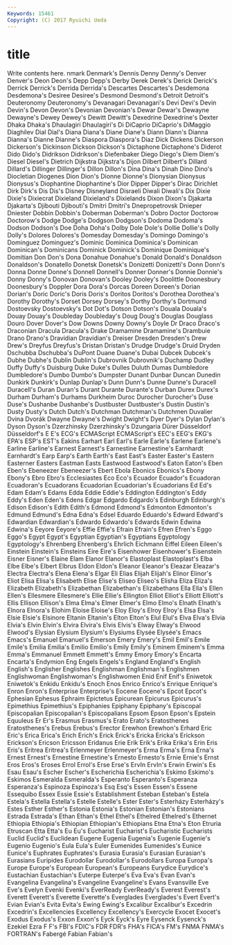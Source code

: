 ```yaml
---
Keywords: 15461 
Copyright: (C) 2017 Ryuichi Ueda
---
```


# title

Write contents here.
nmark Denmark's Dennis Denny Denny's
Denver Denver's Deon Deon's Depp Depp's Derby Derek Derek's Derick
Derick's Derrick Derrick's Derrida Derrida's Descartes Descartes's Desdemona Desdemona's Desiree
Desiree's Desmond Desmond's Detroit Detroit's Deuteronomy Deuteronomy's Devanagari Devanagari's Devi
Devi's Devin Devin's Devon Devon's Devonian Devonian's Dewar Dewar's Dewayne
Dewayne's Dewey Dewey's Dewitt Dewitt's Dexedrine Dexedrine's Dexter Dhaka Dhaka's
Dhaulagiri Dhaulagiri's Di DiCaprio DiCaprio's DiMaggio Diaghilev Dial Dial's Diana
Diana's Diane Diane's Diann Diann's Dianna Dianna's Dianne Dianne's Diaspora
Diaspora's Diaz Dick Dickens Dickerson Dickerson's Dickinson Dickson Dickson's Dictaphone
Dictaphone's Diderot Dido Dido's Didrikson Didrikson's Diefenbaker Diego Diego's Diem
Diem's Diesel Diesel's Dietrich Dijkstra Dijkstra's Dijon Dilbert Dilbert's Dillard
Dillard's Dillinger Dillinger's Dillon Dillon's Dina Dina's Dinah Dino Dino's
Diocletian Diogenes Dion Dion's Dionne Dionne's Dionysian Dionysus Dionysus's Diophantine
Diophantine's Dior Dipper Dipper's Dirac Dirichlet Dirk Dirk's Dis Dis's
Disney Disneyland Disraeli Diwali Diwali's Dix Dixie Dixie's Dixiecrat Dixieland
Dixieland's Dixielands Dixon Dixon's Djakarta Djakarta's Djibouti Djibouti's Dmitri Dmitri's
Dnepropetrovsk Dnieper Dniester Dobbin Dobbin's Doberman Doberman's Dobro Doctor Doctorow
Doctorow's Dodge Dodge's Dodgson Dodgson's Dodoma Dodoma's Dodson Dodson's Doe
Doha Doha's Dolby Dole Dole's Dollie Dollie's Dolly Dolly's Dolores
Dolores's Domesday Domesday's Domingo Domingo's Dominguez Dominguez's Dominic Dominica Dominica's
Dominican Dominican's Dominicans Dominick Dominick's Dominique Dominique's Domitian Don Don's
Dona Donahue Donahue's Donald Donald's Donaldson Donaldson's Donatello Donetsk Donetsk's
Donizetti Donizetti's Donn Donn's Donna Donne Donne's Donnell Donnell's Donner
Donner's Donnie Donnie's Donny Donny's Donovan Donovan's Dooley Dooley's Doolittle
Doonesbury Doonesbury's Doppler Dora Dora's Dorcas Doreen Doreen's Dorian Dorian's
Doric Doric's Doris Doris's Doritos Doritos's Dorothea Dorothea's Dorothy Dorothy's
Dorset Dorsey Dorsey's Dorthy Dorthy's Dortmund Dostoevsky Dostoevsky's Dot Dot's
Dotson Dotson's Douala Douala's Douay Douay's Doubleday Doubleday's Doug Doug's
Douglas Douglass Douro Dover Dover's Dow Downs Downy Downy's Doyle
Dr Draco Draco's Draconian Dracula Dracula's Drake Dramamine Dramamine's Drambuie
Drano Drano's Dravidian Dravidian's Dreiser Dresden Dresden's Drew Drew's Dreyfus
Dreyfus's Dristan Dristan's Drudge Drudge's Druid Dryden Dschubba Dschubba's DuPont
Duane Duane's Dubai Dubcek Dubcek's Dubhe Dubhe's Dublin Dublin's Dubrovnik
Dubrovnik's Duchamp Dudley Duffy Duffy's Duisburg Duke Duke's Dulles Duluth
Dumas Dumbledore Dumbledore's Dumbo Dumbo's Dumpster Dunant Dunbar Duncan Dunedin
Dunkirk Dunkirk's Dunlap Dunlap's Dunn Dunn's Dunne Dunne's Duracell Duracell's
Duran Duran's Durant Durante Durante's Durban Durex Durex's Durham Durham's
Durhams Durkheim Duroc Durocher Durocher's Duse Duse's Dushanbe Dushanbe's Dustbuster
Dustbuster's Dustin Dustin's Dusty Dusty's Dutch Dutch's Dutchman Dutchman's Dutchmen
Duvalier Dvina Dvorák Dwayne Dwayne's Dwight Dwight's Dyer Dyer's Dylan
Dylan's Dyson Dyson's Dzerzhinsky Dzerzhinsky's Dzungaria Dürer Düsseldorf Düsseldorf's E
E's ECG's ECMAScript ECMAScript's EEC's EEG's EKG's EPA's ESP's EST's
Eakins Earhart Earl Earl's Earle Earle's Earlene Earlene's Earline Earline's
Earnest Earnest's Earnestine Earnestine's Earnhardt Earnhardt's Earp Earp's Earth Earth's
East East's Easter Easter's Eastern Easterner Easters Eastman Easts Eastwood
Eastwood's Eaton Eaton's Eben Eben's Ebeneezer Ebeneezer's Ebert Ebola Ebonics
Ebonics's Ebony Ebony's Ebro Ebro's Ecclesiastes Eco Eco's Ecuador Ecuador's
Ecuadoran Ecuadoran's Ecuadorans Ecuadorian Ecuadorian's Ecuadorians Ed Ed's Edam Edam's
Edams Edda Eddie Eddie's Eddington Eddington's Eddy Eddy's Eden Eden's
Edens Edgar Edgardo Edgardo's Edinburgh Edinburgh's Edison Edison's Edith Edith's
Edmond Edmond's Edmonton Edmonton's Edmund Edmund's Edna Edna's Edsel Eduardo
Eduardo's Edward Edward's Edwardian Edwardian's Edwardo Edwardo's Edwards Edwin Edwina
Edwina's Eeyore Eeyore's Effie Effie's Efrain Efrain's Efren Efren's Eggo
Eggo's Egypt Egypt's Egyptian Egyptian's Egyptians Egyptology Egyptology's Ehrenberg Ehrenberg's
Ehrlich Eichmann Eiffel Eileen Eileen's Einstein Einstein's Einsteins Eire Eire's
Eisenhower Eisenhower's Eisenstein Eisner Eisner's Elaine Elam Elanor Elanor's Elastoplast
Elastoplast's Elba Elbe Elbe's Elbert Elbrus Eldon Eldon's Eleanor Eleanor's
Eleazar Eleazar's Electra Electra's Elena Elena's Elgar Eli Elias Elijah
Elijah's Elinor Elinor's Eliot Elisa Elisa's Elisabeth Elise Elise's Eliseo
Eliseo's Elisha Eliza Eliza's Elizabeth Elizabeth's Elizabethan Elizabethan's Elizabethans Ella
Ella's Ellen Ellen's Ellesmere Ellesmere's Ellie Ellie's Ellington Elliot Elliot's
Elliott Elliott's Ellis Ellison Ellison's Elma Elma's Elmer Elmer's Elmo
Elmo's Elnath Elnath's Elnora Elnora's Elohim Eloise Eloise's Eloy Eloy's
Elroy Elroy's Elsa Elsa's Elsie Elsie's Elsinore Eltanin Eltanin's Elton
Elton's Elul Elul's Elva Elva's Elvia Elvia's Elvin Elvin's Elvira
Elvira's Elvis Elvis's Elway Elway's Elwood Elwood's Elysian Elysium Elysium's
Elysiums Elysée Elysée's Emacs Emacs's Emanuel Emanuel's Emerson Emery Emery's
Emil Emil's Emile Emile's Emilia Emilia's Emilio Emilio's Emily Emily's
Eminem Eminem's Emma Emma's Emmanuel Emmett Emmett's Emmy Emory Emory's
Encarta Encarta's Endymion Eng Engels Engels's England England's English English's
Englisher Englishes Englishman Englishman's Englishmen Englishwoman Englishwoman's Englishwomen Enid Enif
Enif's Eniwetok Eniwetok's Enkidu Enkidu's Enoch Enos Enrico Enrico's Enrique
Enrique's Enron Enron's Enterprise Enterprise's Eocene Eocene's Epcot Epcot's Ephesian
Ephesus Ephraim Epictetus Epicurean Epicurus Epicurus's Epimethius Epimethius's Epiphanies Epiphany
Epiphany's Episcopal Episcopalian Episcopalian's Episcopalians Epsom Epson Epson's Epstein Equuleus
Er Er's Erasmus Erasmus's Erato Erato's Eratosthenes Eratosthenes's Erebus Erebus's
Erector Erewhon Erewhon's Erhard Eric Eric's Erica Erica's Erich Erich's
Erick Erick's Ericka Ericka's Erickson Erickson's Ericson Ericsson Eridanus Erie
Erik Erik's Erika Erika's Erin Eris Eris's Eritrea Eritrea's Erlenmeyer
Erlenmeyer's Erma Erma's Erna Erna's Ernest Ernest's Ernestine Ernestine's Ernesto
Ernesto's Ernie Ernie's Ernst Eros Eros's Eroses Errol Errol's Erse
Erse's ErvIn ErvIn's Erwin Erwin's Es Esau Esau's Escher Escher's
Escherichia Escherichia's Eskimo Eskimo's Eskimos Esmeralda Esmeralda's Esperanto Esperanto's Esperanza
Esperanza's Espinoza Espinoza's Esq Esq's Essen Essen's Essene Essequibo Essex
Essie Essie's Establishment Esteban Esteban's Estela Estela's Estella Estella's Estelle
Estelle's Ester Ester's Esterházy Esterházy's Estes Esther Esther's Estonia Estonia's
Estonian Estonian's Estonians Estrada Estrada's Ethan Ethan's Ethel Ethel's Ethelred
Ethelred's Ethernet Ethiopia Ethiopia's Ethiopian Ethiopian's Ethiopians Etna Etna's Eton
Etruria Etruscan Etta Etta's Eu Eu's Eucharist Eucharist's Eucharistic Eucharists
Euclid Euclid's Euclidean Eugene Eugenia Eugenia's Eugenie Eugenie's Eugenio Eugenio's
Eula Eula's Euler Eumenides Eumenides's Eunice Eunice's Euphrates Euphrates's Eurasia
Eurasia's Eurasian Eurasian's Eurasians Euripides Eurodollar Eurodollar's Eurodollars Europa Europa's
Europe Europe's European European's Europeans Eurydice Eurydice's Eustachian Eustachian's Euterpe
Euterpe's Eva Eva's Evan Evan's Evangelina Evangelina's Evangeline Evangeline's Evans
Evansville Eve Eve's Evelyn Evenki Evenki's EverReady EverReady's Everest Everest's
Everett Everett's Everette Everette's Everglades Everglades's Evert Evert's Evian Evian's
Evita Evita's Ewing Ewing's Excalibur Excalibur's Excedrin Excedrin's Excellencies Excellency
Excellency's Exercycle Exocet Exocet's Exodus Exodus's Exxon Exxon's Eyck Eyck's
Eyre Eysenck Eysenck's Ezekiel Ezra F F's FBI's FDIC's FDR
FDR's FHA's FICA's FM's FNMA FNMA's FORTRAN's Fabergé Fabian Fabian's
